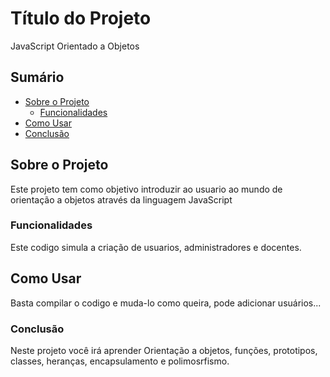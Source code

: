 # Título do Projeto

JavaScript Orientado a Objetos 

## Sumário

- [Sobre o Projeto](#sobre-o-projeto)
  - [Funcionalidades](#funcionalidades)
- [Como Usar](#como-usar)
- [Conclusão](#conclusão)

## Sobre o Projeto

Este projeto tem como objetivo introduzir ao usuario ao mundo de orientação a objetos através da linguagem JavaScript

### Funcionalidades

Este codigo simula a criação de usuarios, administradores e docentes.

## Como Usar

Basta compilar o codigo e muda-lo como queira, pode adicionar usuários...


### Conclusão

Neste projeto você irá aprender Orientação a objetos, funções, prototipos, classes, heranças, encapsulamento e polimosrfismo.